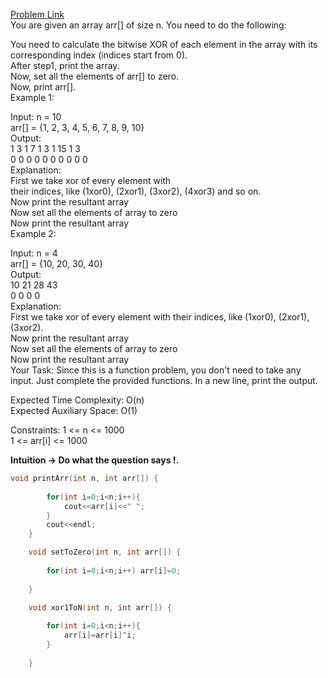 [Problem Link](https://www.geeksforgeeks.org/problems/xoring-and-clearing/1)<br>
You are given an array arr[] of size n. You need to do the following:<br>

You need to calculate the bitwise XOR of each element in the array with its corresponding index (indices start from 0).<br>
After step1, print the array.<br>
Now, set all the elements of arr[] to zero.<br>
Now, print arr[].<br>
Example 1:<br>

Input:
n = 10<br>
arr[] = {1, 2, 3, 4, 5, 6, 7, 8, 9, 10}<br>
Output:<br>
1 3 1 7 1 3 1 15 1 3<br>
0 0 0 0 0 0 0 0 0 0<br>
Explanation:<br>
First we take xor of every element with<br>
their indices, like (1xor0), (2xor1), (3xor2), (4xor3) and so on.<br>
Now print the resultant array<br>
Now set all the elements of array to zero<br>
Now print the resultant array<br>
Example 2:<br>

Input:
n = 4<br>
arr[] = {10, 20, 30, 40}<br>
Output:<br>
10 21 28 43<br>
0 0 0 0<br>
Explanation:<br>
First we take xor of every element with
their indices, like (1xor0), (2xor1), (3xor2).<br>
Now print the resultant array<br>
Now set all the elements of array to zero<br>
Now print the resultant array<br>
Your Task:
Since this is a function problem, you don't need to take any input. Just complete the provided functions. In a new line, print the output.<br>

Expected Time Complexity: O(n)<br>
Expected Auxiliary Space: O(1)<br>

Constraints:
1 <= n <= 1000<br>
1 <= arr[i] <= 1000<br>

__Intuition -> Do what the question says !.__

```C++
void printArr(int n, int arr[]) {
        
        for(int i=0;i<n;i++){
            cout<<arr[i]<<" ";
        }
        cout<<endl;
    }

    void setToZero(int n, int arr[]) {
        
        for(int i=0;i<n;i++) arr[i]=0;
        
    }

    void xor1ToN(int n, int arr[]) {
        
        for(int i=0;i<n;i++){
            arr[i]=arr[i]^i;
        }
        
    }
```

